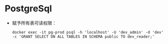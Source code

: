 # PostgreSql


- 赋予所有表可读权限：
    
    `docker exec -it pg-prod psql -h 'localhost' -U 'dev_admin' -d 'dev' -c 'GRANT SELECT ON ALL TABLES IN SCHEMA public TO dev_reader;'`

